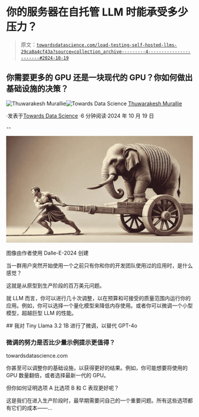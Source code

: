 # 你的服务器在自托管 LLM 时能承受多少压力？

> 原文：[`towardsdatascience.com/load-testing-self-hosted-llms-29ca8a4cf43a?source=collection_archive---------4-----------------------#2024-10-19`](https://towardsdatascience.com/load-testing-self-hosted-llms-29ca8a4cf43a?source=collection_archive---------4-----------------------#2024-10-19)

## 你需要更多的 GPU 还是一块现代的 GPU？你如何做出基础设施的决策？

[](https://thuwarakesh.medium.com/?source=post_page---byline--29ca8a4cf43a--------------------------------)![Thuwarakesh Murallie](https://thuwarakesh.medium.com/?source=post_page---byline--29ca8a4cf43a--------------------------------)[](https://towardsdatascience.com/?source=post_page---byline--29ca8a4cf43a--------------------------------)![Towards Data Science](https://towardsdatascience.com/?source=post_page---byline--29ca8a4cf43a--------------------------------) [Thuwarakesh Murallie](https://thuwarakesh.medium.com/?source=post_page---byline--29ca8a4cf43a--------------------------------)

·发表于[Towards Data Science](https://towardsdatascience.com/?source=post_page---byline--29ca8a4cf43a--------------------------------) ·6 分钟阅读·2024 年 10 月 19 日

--

![](img/840591a9641d0029ef5c5cca767dffe3.png)

图像由作者使用 Dalle-E-2024 创建

当一群用户突然开始使用一个之前只有你和你的开发团队使用过的应用时，是什么感觉？

这就是从原型到生产阶段的百万美元问题。

就 LLM 而言，你可以进行几十次调整，以在预算和可接受的质量范围内运行你的应用。例如，你可以选择一个量化模型来降低内存使用。或者你可以微调一个小型模型，超越巨型 LLM 的性能。

[](/i-fine-tuned-the-tiny-llama-3-2-1b-to-replace-gpt-4o-7ce1e5619f3d?source=post_page-----29ca8a4cf43a--------------------------------) ## 我对 Tiny Llama 3.2 1B 进行了微调，以替代 GPT-4o

### 微调的努力是否比少量示例提示更值得？

towardsdatascience.com

你甚至可以调整你的基础设施，以获得更好的结果。例如，你可能想要将使用的 GPU 数量翻倍，或者选择最新一代的 GPU。

但你如何证明选项 A 比选项 B 和 C 表现更好呢？

这是我们在进入生产阶段时，最早期需要问自己的一个重要问题。所有这些选项都有它们的成本——…
